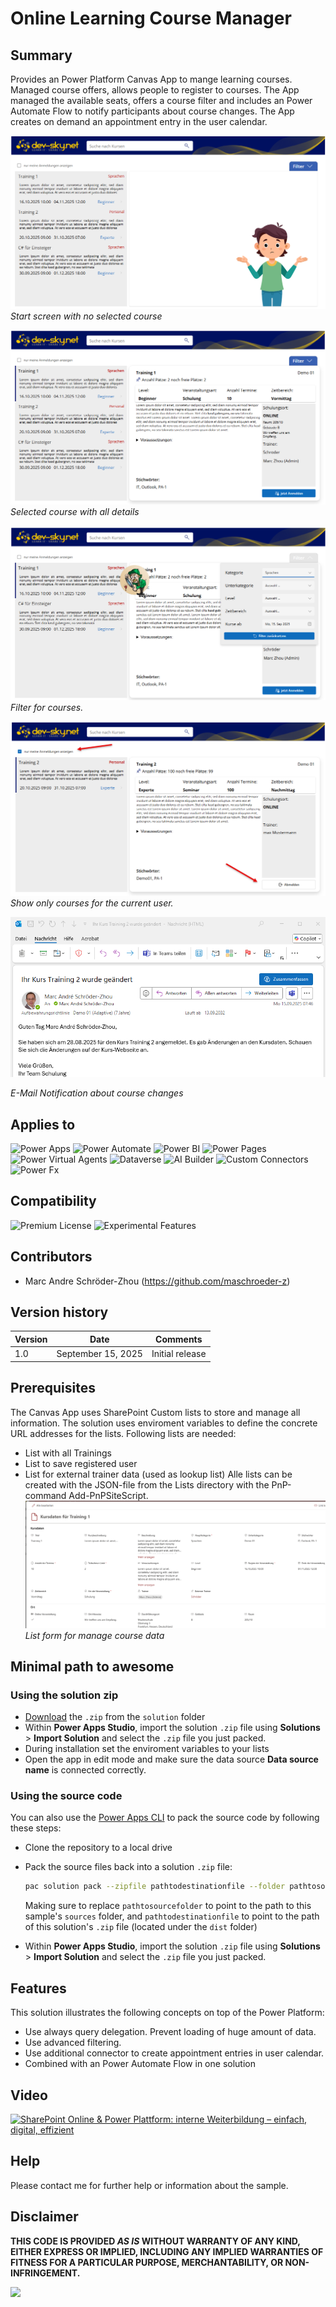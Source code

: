 # Online Learning Course Manager

## Summary

Provides an Power Platform Canvas App to mange learning courses. Managed course offers, allows people to register to courses. The App managed the available seats, offers a course filter and includes an Power Automate Flow to notify participants about course changes. The App creates on demand an appointment entry in the user calendar.
 
![Start screen with no selected course](assets/screen-01.png)
*Start screen with no selected course*

![Selected course with all details](assets/screen-02.png)
*Selected course with all details*

![Filter for courses](assets/screen-03.png)
*Filter for courses.*

![Show only courses for the current user](assets/screen-04.png)
*Show only courses for the current user.*

![E-Mail Notification about course changes](assets/screen-05.png)

*E-Mail Notification about course changes*

## Applies to
![Power Apps](https://img.shields.io/badge/Power%20Apps-Yes-green "Yes")
![Power Automate](https://img.shields.io/badge/Power%20Automate-Yes-green "Yes")
![Power BI](https://img.shields.io/badge/Power%20BI-No-red "No")
![Power Pages](https://img.shields.io/badge/Power%20Pages-No-red "No")
![Power Virtual Agents](https://img.shields.io/badge/Power%20Virtual%20Agents-No-red "No")
![Dataverse](https://img.shields.io/badge/Dataverse-No-red "No")
![AI Builder](https://img.shields.io/badge/AI%20Builder-No-red "No")
![Custom Connectors](https://img.shields.io/badge/Custom%20Connectors-No-red "No")
![Power Fx](https://img.shields.io/badge/Power%20Fx-Yes-green "Yes")

## Compatibility

<!--
Update the compatibility below.

If a premium license is not required and there are no experimental features used in your solution:
![Premium License](https://img.shields.io/badge/Premium%20License-Not%20Required-red.svg "Premium license not required")
![Experimental Features](https://img.shields.io/badge/Experimental%20Features-No-red.svg "Does not rely on experimental features")

If a premium license is required and there are experimental features used in your solution:
![Premium License](https://img.shields.io/badge/Premium%20License-Required-green.svg "Premium license required")
![Experimental Features](https://img.shields.io/badge/Experimental%20Features-Yes-green.svg "Does rely on experimental features")

Don't worry if you're unsure about the compatibility matrix above. We'll verify it when we approve the PR. 
-->

![Premium License](https://img.shields.io/badge/Premium%20License-Not%20Required-red.svg "Premium license not required")
![Experimental Features](https://img.shields.io/badge/Experimental%20Features-No-red.svg "Does not rely on experimental features")

## Contributors
<!--
We use this section to recognize and promote your contributions. Please provide one author per line -- even if you worked together on it.

We'll only use the info you provided here. Make sure to include your full name, not just your GitHub username.

Provide a link to your GitHub profile to help others find more cool things you have done. The only link we'll accept is a link to your GitHub profile.

If you want to provide links to your social media, blog, and employer name, make sure to update your GitHub profile.
-->

* Marc Andre Schröder-Zhou (https://github.com/maschroeder-z)

## Version history

Version|Date|Comments
-------|----|--------
1.0|September 15, 2025|Initial release

## Prerequisites
The Canvas App uses SharePoint Custom lists to store and manage all information. The solution uses enviroment variables to define the concrete URL addresses for the lists.
Following lists are needed:
* List with all Trainings
* List to save registered user
* List for external trainer data (used as lookup list)
Alle lists can be created with the JSON-file from the Lists directory with the PnP-command Add-PnPSiteScript. 
![List form for manage course data](assets/screen-06.png)
*List form for manage course data*

## Minimal path to awesome

<!-- 
PRO TIP:

For commands, use the `code syntax`

For button labels, page names, dialog names, etc. as they appear on the screen, use **Bold**

Don't use "click", use "select" or "use"

As tempting as it may be, don't just use images to describe the steps. Let's be as inclusive as possible and think about accessibility.

-->

### Using the solution zip

* [Download](./dist/Schulungsverwaltung_1_0_0_1.zip) the `.zip` from the `solution` folder
* Within **Power Apps Studio**, import the solution `.zip` file using **Solutions** > **Import Solution** and select the `.zip` file you just packed.
* During installation set the enviroment variables to your lists
* Open the app in edit mode and make sure the data source **Data source name** is connected correctly.

### Using the source code

You can also use the [Power Apps CLI](https://docs.microsoft.com/powerapps/developer/data-platform/powerapps-cli) to pack the source code by following these steps:

* Clone the repository to a local drive
* Pack the source files back into a solution `.zip` file:

  ```bash
  pac solution pack --zipfile pathtodestinationfile --folder pathtosourcefolder --processCanvasApps
  ```

  Making sure to replace `pathtosourcefolder` to point to the path to this sample's `sources` folder, and `pathtodestinationfile` to point to the path of this solution's `.zip` file (located under the `dist` folder)
* Within **Power Apps Studio**, import the solution `.zip` file using **Solutions** > **Import Solution** and select the `.zip` file you just packed.

## Features
This solution illustrates the following concepts on top of the Power Platform:
* Use always query delegation. Prevent loading of huge amount of data.
* Use advanced filtering.
* Use additional connector to create appointment entries in user calendar.
* Combined with an Power Automate Flow in one solution

## Video
[![SharePoint Online & Power Plattform: interne Weiterbildung – einfach, digital, effizient](https://img.youtube.com/vi/eqonr-PNE6E/hqdefault.jpg)](https://youtu.be/eqonr-PNE6E)

## Help
Please contact me for further help or information about the sample.

## Disclaimer

**THIS CODE IS PROVIDED *AS IS* WITHOUT WARRANTY OF ANY KIND, EITHER EXPRESS OR IMPLIED, INCLUDING ANY IMPLIED WARRANTIES OF FITNESS FOR A PARTICULAR PURPOSE, MERCHANTABILITY, OR NON-INFRINGEMENT.**

<img src="https://m365-visitor-stats.azurewebsites.net/powerplatform-samples/samples/YOUR-SOLUTION-NAME"  aria-hidden="true" />
